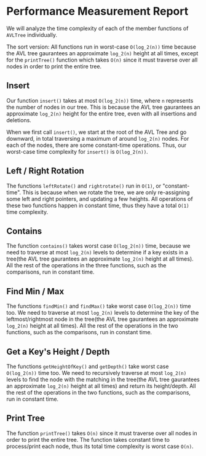 # Performance Measurement Report

We will analyze the time complexity of each of the member functions of `AVLTree` individually. 

The sort version: All functions run in worst-case `O(log_2(n))` time because the AVL tree gaurantees an approximate `log_2(n)` height at all times, except for the `printTree()` function which takes `O(n)` since it must traverse over all nodes in order to print the entire tree.

## Insert
Our function `insert()` takes at most `O(log_2(n))` time, where `n` represents the number of nodes in our tree. This is because the AVL tree gaurantees an approximate `log_2(n)` height for the entire tree, even with all insertions and deletions. 

When we first call `insert()`, we start at the root of the AVL Tree and go downward, in total traversing a maximum of around `log_2(n)` nodes. For each of the nodes, there are some constant-time operations. Thus, our worst-case time complexity for `insert()` is `O(log_2(n))`.

## Left / Right Rotation
The functions `leftRotate()` and `rightrotate()` run in `O(1)`, or "constant-time". This is because when we rotate the tree, we are only re-assigning some left and right pointers, and updating a few heights. All operations of these two functions happen in constant time, thus they have a total `O(1)` time complexity.

## Contains
The function `contains()` takes worst case `O(log_2(n))` time, because we need to traverse at most `log_2(n)` levels to determine if a key exists in a tree(the AVL tree gaurantees an approximate `log_2(n)` height at all times). All the rest of the operations in the three functions, such as the comparisons, run in constant time.

## Find Min / Max
The functions `findMin()` and `findMax()` take worst case `O(log_2(n))` time too. We need to traverse at most `log_2(n)` levels to determine the key of the leftmost/rightmost node in the tree(the AVL tree gaurantees an approximate `log_2(n)` height at all times). All the rest of the operations in the two functions, such as the comparisons, run in constant time.

## Get a Key's Height / Depth
The functions `getHeightOfKey()` and `getDepth()` take worst case `O(log_2(n))` time too. We need to recursively traverse at most `log_2(n)` levels to find the node with the matching in the tree(the AVL tree gaurantees an approximate `log_2(n)` height at all times) and return its height/depth. All the rest of the operations in the two functions, such as the comparisons, run in constant time.

## Print Tree
The function `printTree()` takes `O(n)` since it must traverse over all nodes in order to print the entire tree. The function takes constant time to process/print each node, thus its total time complexity is worst case `O(n)`.

